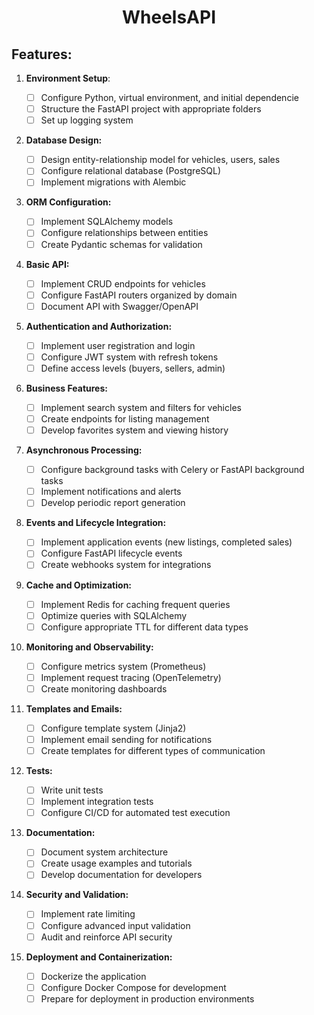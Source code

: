 <h1 align="center">WheelsAPI</h1>

## Features:

1. **Environment Setup**:

   - [ ] Configure Python, virtual environment, and initial dependencie
   - [ ] Structure the FastAPI project with appropriate folders
   - [ ] Set up logging system

2. **Database Design:**

   - [ ] Design entity-relationship model for vehicles, users, sales
   - [ ] Configure relational database (PostgreSQL)
   - [ ] Implement migrations with Alembic

3. **ORM Configuration:**

   - [ ] Implement SQLAlchemy models
   - [ ] Configure relationships between entities
   - [ ] Create Pydantic schemas for validation

4. **Basic API:**

   - [ ] Implement CRUD endpoints for vehicles
   - [ ] Configure FastAPI routers organized by domain
   - [ ] Document API with Swagger/OpenAPI

5. **Authentication and Authorization:**

   - [ ] Implement user registration and login
   - [ ] Configure JWT system with refresh tokens
   - [ ] Define access levels (buyers, sellers, admin)

6. **Business Features:**

   - [ ] Implement search system and filters for vehicles
   - [ ] Create endpoints for listing management
   - [ ] Develop favorites system and viewing history

7. **Asynchronous Processing:**

   - [ ] Configure background tasks with Celery or FastAPI background tasks
   - [ ] Implement notifications and alerts
   - [ ] Develop periodic report generation

8. **Events and Lifecycle Integration:**

   - [ ] Implement application events (new listings, completed sales)
   - [ ] Configure FastAPI lifecycle events
   - [ ] Create webhooks system for integrations

9. **Cache and Optimization:**

   - [ ] Implement Redis for caching frequent queries
   - [ ] Optimize queries with SQLAlchemy
   - [ ] Configure appropriate TTL for different data types

10. **Monitoring and Observability:**

    - [ ] Configure metrics system (Prometheus)
    - [ ] Implement request tracing (OpenTelemetry)
    - [ ] Create monitoring dashboards

11. **Templates and Emails:**

    - [ ] Configure template system (Jinja2)
    - [ ] Implement email sending for notifications
    - [ ] Create templates for different types of communication

12. **Tests:**

    - [ ] Write unit tests
    - [ ] Implement integration tests
    - [ ] Configure CI/CD for automated test execution

13. **Documentation:**

    - [ ] Document system architecture
    - [ ] Create usage examples and tutorials
    - [ ] Develop documentation for developers

14. **Security and Validation:**

    - [ ] Implement rate limiting
    - [ ] Configure advanced input validation
    - [ ] Audit and reinforce API security

15. **Deployment and Containerization:**

    - [ ] Dockerize the application
    - [ ] Configure Docker Compose for development
    - [ ] Prepare for deployment in production environments
